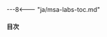 <div class="floatwide">
---8<--- "ja/msa-labs-toc.md"

  <div class="cc-msa-lab-steps">
    <h4>目次</h4>
    <cc-table-of-contents />
  </div>
</div>